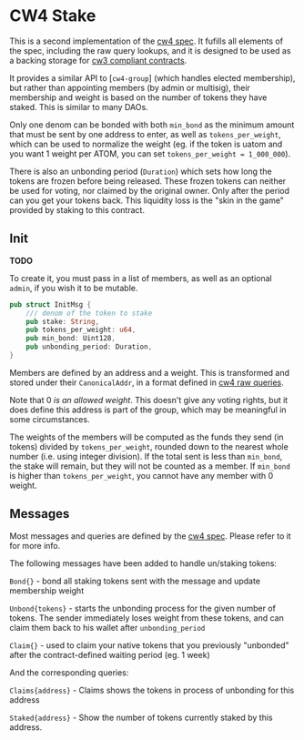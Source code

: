 # CW4 Stake

This is a second implementation of the [cw4 spec](../../packages/cw4/README.md).
It fufills all elements of the spec, including the raw query lookups,
and it is designed to be used as a backing storage for 
[cw3 compliant contracts](../../packages/cw3/README.md).

It provides a similar API to [`cw4-group`] (which handles elected membership),
but rather than appointing members (by admin or multisig), their
membership and weight is based on the number of tokens they have staked.
This is similar to many DAOs.

Only one denom can be bonded with both `min_bond` as the minimum amount
that must be sent by one address to enter, as well as `tokens_per_weight`,
which can be used to normalize the weight (eg. if the token is uatom
and you want 1 weight per ATOM, you can set `tokens_per_weight = 1_000_000`).

There is also an unbonding period (`Duration`) which sets how long the
tokens are frozen before being released. These frozen tokens can neither
be used for voting, nor claimed by the original owner. Only after the period
can you get your tokens back. This liquidity loss is the "skin in the game"
provided by staking to this contract.

## Init

**TODO**

To create it, you must pass in a list of members, as well as an optional
`admin`, if you wish it to be mutable.

```rust
pub struct InitMsg {
    /// denom of the token to stake
    pub stake: String,
    pub tokens_per_weight: u64,
    pub min_bond: Uint128,
    pub unbonding_period: Duration,
}
```

Members are defined by an address and a weight. This is transformed
and stored under their `CanonicalAddr`, in a format defined in
[cw4 raw queries](../../packages/cw4/README.md#raw).

Note that 0 *is an allowed weight*. This doesn't give any voting rights, 
but it does define this address is part of the group, which may be
meaningful in some circumstances.

The weights of the members will be computed as the funds they send 
(in tokens) divided by `tokens_per_weight`, rounded down to the nearest
whole number (i.e. using integer division). If the total sent is less than
`min_bond`, the stake will remain, but they will not be counted as a
member. If `min_bond` is higher than `tokens_per_weight`, you cannot
have any member with 0 weight.

## Messages

Most messages and queries are defined by the 
[cw4 spec](../../packages/cw4/README.md). Please refer to it for more info.

The following messages have been added to handle un/staking tokens:

`Bond{}` - bond all staking tokens sent with the message and update membership weight

`Unbond{tokens}` - starts the unbonding process for the given number 
  of tokens. The sender immediately loses weight from these tokens,
  and can claim them back to his wallet after `unbonding_period`

`Claim{}` -  used to claim your native tokens that you previously "unbonded"
  after the contract-defined waiting period (eg. 1 week)

And the corresponding queries:

`Claims{address}` - Claims shows the tokens in process of unbonding
    for this address

`Staked{address}` - Show the number of tokens currently staked by this address.
